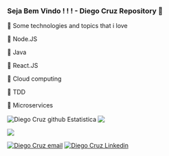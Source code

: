 ### Seja Bem Vindo  ! ! ! - Diego Cruz Repository 👋

💝 Some technologies and topics that i love


🔹 Node.JS

🔹 Java

🔹 React.JS

🔹 Cloud computing

🔹 TDD

🔹 Microservices

<!--
**demcruz/demcruz** is a ✨ _special_ ✨ repository because its `README.md` (this file) appears on your GitHub profile.
Here are some ideas to get you started:

- 🔭 I’m currently working on ...
- 🌱 I’m currently learning ...
- 👯 I’m looking to collaborate on ...
- 🤔 I’m looking for help with ...
- 💬 Ask me about ...
- 📫 How to reach me: ...
- 😄 Pronouns: ...
- ⚡ Fun fact: ...
-->


  <img align="center" src="https://github-readme-stats.anuraghazra1.vercel.app/api?username=demcruz&show_icons=true&include_all_commits=true&theme=material-palenight" alt="Diego Cruz github Estatistica" />



  <!-- Change the `github-readme-stats.anuraghazra1.vercel.app` to `github-readme-stats.vercel.app`  -->
  <img align="center" src="https://github-readme-stats.anuraghazra1.vercel.app/api/top-langs/?username=demcruz&layout=compact&theme=material-palenight" />
  
  
  
  
  <div> 
 
  <a href="https://www.instagram.com/d_mcruz/" alt="diego Cruz instagram" target="_blank"><img src="https://img.shields.io/badge/-Instagram-%23E4405F?style=for-the-badge&logo=instagram&logoColor=white" target="_blank"></a>

  <a href = "mailto:diegodemcruz@gmail.com"><img src="https://img.shields.io/badge/-Gmail-%23333?style=for-the-badge&logo=gmail&logoColor=white" alt="Diego Cruz email" target="_blank"></a>
  <a href="https://www.linkedin.com/in/diegodemcruz/" target="_blank"><img src="https://img.shields.io/badge/-LinkedIn-%230077B5?style=for-the-badge&logo=linkedin&logoColor=white" target="_blank" alt="Diego Cruz Linkedin"></a> 
 
 
</div>
  
  
  
  

